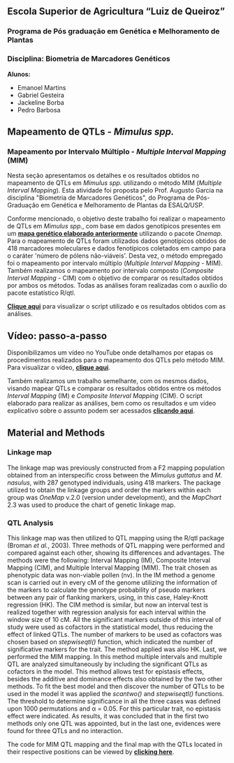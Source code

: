 ## Escola Superior de Agricultura “Luiz de Queiroz” 
### Programa de Pós graduação em Genética e Melhoramento de Plantas
### Disciplina: Biometria de Marcadores Genéticos

**Alunos:**
- Emanoel Martins
- Gabriel Gesteira
- Jackeline Borba
- Pedro Barbosa

## Mapeamento de QTLs - _Mimulus spp._
### Mapeamento por Intervalo Múltiplo - _Multiple Interval Mapping_ (MIM)

Nesta seção apresentamos os detalhes e os resultados obtidos no mapeamento de QTLs em _Mimulus spp._ utilizando o método MIM (_Multiple Interval Mapping_). Esta atividade foi proposta pelo Prof. Augusto Garcia na disciplina "Biometria de Marcadores Genéticos", do Programa de Pós-Graduação em Genética e Melhoramento de Plantas da ESALQ/USP.

Conforme mencionado, o objetivo deste trabalho foi realizar o mapeamento de QTLs em _Mimulus spp._, com base em dados genotípicos presentes em um [**mapa genético elaborado anteriormente**](https://gabrielgesteira.github.io/Mapa-Mimulus/) utilizando o pacote _Onemap_. Para o mapeamento de QTLs foram utilizados dados genotípicos obtidos de 418 marcadores moleculares e dados fenotípicos coletados em campo para o caráter 'número de pólens não-viáveis'. Desta vez, o método empregado foi o mapeamento por intervalo múltiplo (_Multiple Interval Mapping_ - MIM). Também realizamos o mapeamento por intervalo composto (_Composite Interval Mapping_ - CIM) com o objetivo de comparar os resultados obtidos por ambos os métodos. Todas as análises foram realizadas com o auxílio do pacote estatístico R/qtl.

[**Clique aqui**](https://gabrielgesteira.github.io/mimulus-mim/mimulus-mim.html) para visualizar o script utilizado e os resultados obtidos com as análises.

## Vídeo: passo-a-passo

Disponibilizamos um vídeo no YouTube onde detalhamos por etapas os procedimentos realizados para o mapeamento dos QTLs pelo método MIM. Para visualizar o vídeo, [**clique aqui**]().

Também realizamos um trabalho semelhante, com os mesmos dados, visando mapear QTLs e comparar os resultados obtidos entre os métodos _Interval Mapping_ (IM) e _Composite Interval Mapping_ (CIM). O script elaborado para realizar as análises, bem como os resultados e um vídeo explicativo sobre o assunto podem ser acessados [**clicando aqui**](https://gabrielgesteira.github.io/mimulus-qtl/). 

## Material and Methods

### Linkage map

The linkage map was previously constructed from a F2 mapping population obtained from an interspecific cross between the _Mimulus guttatus_ and _M. nasulus_, with 287 genotyped individuals, using 418 markers. The package utilized to obtain the linkage groups and order the markers within each group was _OneMap_ v.2.0 (version under development), and the _MapChart_ 2.3 was used to produce the chart of genetic linkage map.

### QTL Analysis

This linkage map was then utilized to QTL mapping using the R/qtl package (Broman _et al._, 2003). Three methods of QTL mapping were performed and compared against each other, showing its differences and advantages. The methods were the following: Interval Mapping (IM), Composite Interval Mapping (CIM), and Multiple Interval Mapping (MIM). The trait chosen as phenotypic data was non-viable pollen (nv).
In the IM method a genome scan is carried out in every cM of the genome utilizing the information of the markers to calculate the genotype probability of pseudo markers between any pair of flanking markers, using, in this case, Haley-Knott regression (HK). The CIM method is similar, but now an interval test is realized together with regression analysis for each interval within the window size of 10 cM. All the significant markers outside of this interval of study were used as cofactors in the statistical model, thus reducing the effect of linked QTLs. The number of markers to be used as cofactors was chosen based on _stepwiseqtl()_ function, which indicated the number of significative markers for the trait. The method applied was also HK. 
Last, we performed the MIM mapping. In this method multiple intervals and multiple QTL are analyzed simultaneously by including the significant QTLs as cofactors in the model. This method allows test for epistasis effects, besides the additive and dominance effects also obtained by the two other methods. To fit the best model and then discover the number of QTLs to be used in the model it was applied the _scantwo()_ and _stepwiseqtl()_ functions. The threshold to determine significance in all the three cases was defined upon 1000 permutations and α = 0.05. For this particular trait, no epistasis effect were indicated. As results, it was concluded that in the first two methods only one QTL was appointed, but in the last one, evidences were found for three QTLs and no interaction.

The code for MIM QTL mapping and the final map with the QTLs located in their respective positions can be viewed by [**clicking here**](https://gabrielgesteira.github.io/mimulus-mim/mimulus-mim.html).
